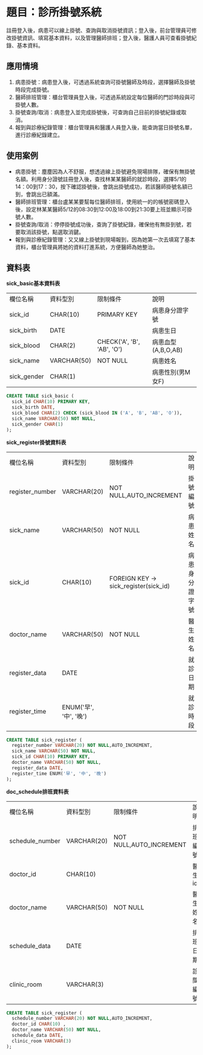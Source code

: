 # 題目：診所掛號系統
註冊登入後，病患可以線上掛號、查詢與取消掛號資訊；登入後，前台管理員可修改掛號資訊、填寫基本資料，以及管理醫師排班；登入後，醫護人員可查看掛號紀錄、基本資料。
## 應用情境
1. 病患掛號：病患登入後，可透過系統查詢可掛號醫師及時段，選擇醫師及掛號時段完成掛號。
2. 醫師排班管理：櫃台管理員登入後，可透過系統設定每位醫師的門診時段與可掛號人數。
3. 掛號查詢/取消：病患登入並完成掛號後，可查詢自己目前的掛號紀錄或取消。
4. 報到與診療紀錄管理：櫃台管理員和醫護人員登入後，能查詢當日掛號名單，進行診療紀錄建立。
## 使用案例
* 病患掛號：塵塵因為人不舒服，想透過線上掛號避免現場排隊，確保有無掛號名額。利用身分證號註冊登入後，查找林某某醫師的就診時段，選擇5/1的14：00到17：30，按下確認掛號後，會跳出掛號成功，若該醫師掛號名額已到，會跳出已額滿。
* 醫師排班管理：櫃台盧某某要幫每位醫師排班，使用統一的的帳號密碼登入後，設定林某某醫師5/12的08:30到12:00及18:00到21:30要上班並顯示可掛號人數。
* 掛號查詢/取消：停停掛號成功後，查詢了掛號紀錄，確保他有無掛到號，若要取消該掛號，點選取消鍵。
*  報到與診療紀錄管理：又又線上掛號到現場報到，因為她第一次去填寫了基本資料，櫃台管理員將她的資料打進系統，方便醫師為她整治。
## 資料表
**sick_basic基本資料表**
<table>
  <tr>
    <td>欄位名稱</td>
    <td>資料型別</td>
    <td>限制條件</td>
    <td>說明</td>
  </tr>
  <tr>
    <td>sick_id</td>
    <td>CHAR(10)</td>
    <td>PRIMARY KEY</td>
    <td>病患身分證字號</td>
  </tr>
  <tr>
    <td>sick_birth</td>
    <td>DATE</td>
    <td></td>
    <td>病患生日</td>
  </tr>
  <tr>
    <td>sick_blood</td>
    <td>CHAR(2)</td>
    <td>CHECK('A', 'B', 'AB', 'O')</td>
    <td>病患血型(A,B,O,AB)</td>
  </tr>
  <tr>
    <td>sick_name</td>
    <td>VARCHAR(50)</td>
    <td>NOT NULL</td>
    <td>病患姓名</td>
  </tr>
  <tr>
    <td>sick_gender</td>
    <td>CHAR(1)</td>
    <td></td>
    <td>病患性別(男M女F)</td>
  </tr>
</table>

```SQL
CREATE TABLE sick_basic (
  sick_id CHAR(10) PRIMARY KEY,
  sick_birth DATE,
  sick_blood CHAR(2) CHECK (sick_blood IN ('A', 'B', 'AB', 'O')),
  sick_name VARCHAR(50) NOT NULL,
  sick_gender CHAR(1)
);
```

**sick_register掛號資料表**
<table>
  <tr>
    <td>欄位名稱</td>
    <td>資料型別</td>
    <td>限制條件</td>
    <td>說明</td>
  </tr>
  <tr>
    <td>register_number</td>
    <td>VARCHAR(20)</td>
    <td>NOT NULL,AUTO_INCREMENT</td>
    <td>掛號編號</td>
  </tr>
  <tr>
    <td>sick_name</td>
    <td>VARCHAR(50)</td>
    <td>NOT NULL</td>
    <td>病患姓名</td>
  </tr>
  <tr>
    <td>sick_id</td>
    <td>CHAR(10)</td>
    <td> FOREIGN KEY -> sick_register(sick_id)</td>
    <td>病患身分證字號</td>
  </tr>
  <tr>
    <td>doctor_name</td>
    <td>VARCHAR(50)</td>
    <td>NOT NULL</td>
    <td>醫生姓名</td>
  </tr>
  <tr>
    <td>register_data</td>
    <td>DATE</td>
    <td></td>
    <td>就診日期</td>
  </tr>
  <tr>
    <td>register_time</td>
    <td>ENUM('早', '中', '晚')</td>
    <td></td>
    <td>就診時段</td>
  </tr>
</table>

```SQL
CREATE TABLE sick_register (
  register_number VARCHAR(20) NOT NULL,AUTO_INCREMENT,
  sick_name VARCHAR(50) NOT NULL,
  sick_id CHAR(10) PRIMARY KEY,
  doctor_name VARCHAR(50) NOT NULL,
  register_data DATE,
  register_time ENUM('早', '中', '晚')
);
```

**doc_schedule排班資料表**
<table>
  <tr>
    <td>欄位名稱</td>
    <td>資料型別</td>
    <td>限制條件</td>
    <td>說明</td>
  </tr>
  <tr>
    <td>schedule_number</td>
    <td>VARCHAR(20)</td>
    <td>NOT NULL,AUTO_INCREMENT</td>
    <td>排班編號</td>
  </tr>
  <tr>
    <td>doctor_id</td>
    <td>CHAR(10)</td>
    <td> </td>
    <td>醫生id</td>
  </tr>
  <tr>
    <td>doctor_name</td>
    <td>VARCHAR(50)</td>
    <td>NOT NULL</td>
    <td>醫生姓名</td>
  </tr>
  <tr>
    <td>schedule_data</td>
    <td>DATE</td>
    <td></td>
    <td>排班日期</td>
  </tr>
  <tr>
    <td>clinic_room</td>
    <td>VARCHAR(3)</td>
    <td></td>
    <td>診間編號</td>
  </tr>
</table>

```SQL
CREATE TABLE sick_register (
  schedule_number VARCHAR(20) NOT NULL,AUTO_INCREMENT,
  doctor_id CHAR(10) ,
  doctor_name VARCHAR(50) NOT NULL,
  schedule_data DATE,
  clinic_room VARCHAR(3)
);
```
